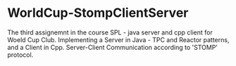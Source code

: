# WorldCup-StompClientServer

The third assignemnt in the course SPL - java server and cpp client for Woeld Cup Club.
Implementing a Server in Java - TPC and Reactor patterns,
and a Client in Cpp. 
Server-Client Communication according to 'STOMP' protocol.
